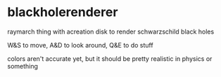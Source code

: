 # blackholerenderer
raymarch thing with acreation disk to render schwarzschild black holes

W&S to move, A&D to look around, Q&E to do stuff

colors aren't accurate yet, but it should be pretty realistic in physics or something
